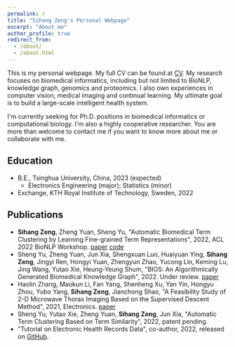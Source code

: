 ```yaml
---
permalink: /
title: "Sihang Zeng's Personal Webpage"
excerpt: "About me"
author_profile: true
redirect_from: 
  - /about/
  - /about.html
---
```


This is my personal webpage. My full CV can be found at [CV](https://cloud.tsinghua.edu.cn/f/02d361573c754cfd99e7/). My research focuses on biomedical informatics, including but not limited to BioNLP, knowledge graph, genomics and proteomics. I also own experiences in computer vision, medical imaging and continual learning. My ultimate goal is to build a large-scale intelligent health system. 

I'm currently seeking for Ph.D. positions in biomedical informatics or computational biology. I'm also a highly cooperative researcher. You are more than welcome to contact me if you want to know more about me or collaborate with me.

## Education
- B.E., Tsinghua University, China, 2023 (expected)
  - Electronics Engineering (major); Statistics (minor)
- Exchange, KTH Royal Institute of Technology, Sweden, 2022

## Publications
- **Sihang Zeng**, Zheng Yuan, Sheng Yu, "Automatic Biomedical Term Clustering by Learning Fine-grained Term Representations", 2022, ACL 2022 BioNLP Workshop. [paper](https://aclanthology.org/2022.bionlp-1.8.pdf) [code](https://github.com/GanjinZero/CODER/tree/master/coderpp)
- Sheng Yu, Zheng Yuan, Jun Xia, Shengxuan Luo, Huaiyuan Ying, **Sihang Zeng**, Jingyi Ren, Hongyi Yuan, Zhengyun Zhao, Yucong Lin, Keming Lu, Jing Wang, Yutao Xie, Heung-Yeung Shum, "BIOS: An Algorithmically Generated Biomedical Knowledge Graph", 2022. Under review. [paper](https://arxiv.org/ftp/arxiv/papers/2203/2203.09975.pdf)
- Haolin Zhang, Maokun Li, Fan Yang, Shenheng Xu, Yan Yin, Hongyu Zhou, Yubo Yang, **Sihang Zeng**, Jianchong Shao, "A Feasibility Study of 2-D Microwave Thorax Imaging Based on the Supervised Descent Method", 2021, Electronics. [paper](https://doi.org/10.3390/electronics10030352)
- Sheng Yu, Yutao Xie, Zheng Yuan, **Sihang Zeng**, Jun Xia, "Automatic Term Clustering Based on Term Similarity", 2022, patent pending.
- "Tutorial on Electronic Health Records Data", co-author, 2022, released on [GitHub](https://github.com/celehs/Tutorial-on-Electronic-Health-Records-Data).

